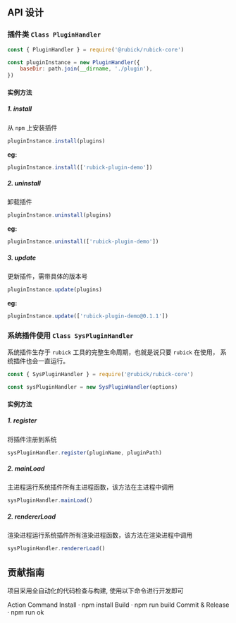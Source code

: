 ## API 设计

### 插件类 `Class PluginHandler`

```js
const { PluginHandler } = require('@rubick/rubick-core')

const pluginInstance = new PluginHandler({
	baseDir: path.join(__dirname, './plugin'),
})
```

#### 实例方法

##### 1. install

从 `npm` 上安装插件

```js
pluginInstance.install(plugins)
```

**eg:**

```js
pluginInstance.install(['rubick-plugin-demo'])
```

##### 2. uninstall

卸载插件

```js
pluginInstance.uninstall(plugins)
```

**eg:**

```js
pluginInstance.uninstall(['rubick-plugin-demo'])
```

##### 3. update

更新插件，需带具体的版本号

```js
pluginInstance.update(plugins)
```

**eg:**

```js
pluginInstance.update(['rubick-plugin-demo@0.1.1'])
```

### 系统插件使用 `Class SysPluginHandler`

系统插件生存于 `rubick` 工具的完整生命周期，也就是说只要 `rubick` 在使用，
系统插件也会一直运行。

```js
const { SysPluginHandler } = require('@rubick/rubick-core')

const sysPluginHandler = new SysPluginHandler(options)
```

#### 实例方法

##### 1. register

将插件注册到系统

```js
sysPluginHandler.register(pluginName, pluginPath)
```

##### 2. mainLoad

主进程运行系统插件所有主进程函数，该方法在主进程中调用

```js
sysPluginHandler.mainLoad()
```

##### 2. rendererLoad

渲染进程运行系统插件所有渲染进程函数，该方法在渲染进程中调用

```js
sysPluginHandler.rendererLoad()
```

## 贡献指南

项目采用全自动化的代码检查与构建, 使用以下命令进行开发即可

Action Command
Install · npm install
Build · npm run build
Commit & Release · npm run ok
